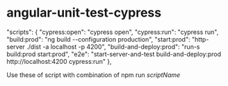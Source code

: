 # angular-unit-test-cypress

 "scripts": {
    "cypress:open": "cypress open",
    "cypress:run": "cypress run",
    "build:prod": "ng build --configuration production",
    "start:prod": "http-server ./dist -a localhost -p 4200",
    "build-and-deploy:prod": "run-s build:prod start:prod",
    "e2e": "start-server-and-test build-and-deploy:prod http://localhost:4200 cypress:run"
  },

  Use these of script with combination of npm run *scriptName*

